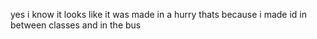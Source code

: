 yes i know it looks like it was made in a hurry thats because i made id in between classes and in the bus